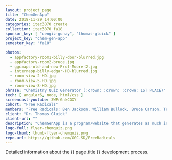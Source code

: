 ```yaml
---
layout: project_page
title: "ChemGenApp"
date: 2018-11-29 14:00:00
categories: itec3870 create
collection: itec3870_fa18
sponsor_key: [ "cengiz-gunay", "thomas-gluick" ]
project_key: "chem-gen-app"
semester_key: "fa18"

photos:
  - appfactory-room1-billy-door-blurred.jpg
  - appfactory-room2-bruce.jpg
  - ggcmaps-old-and-new-Prof-Moore-2.jpg
  - internapp-billy-edgar-HD-blurred.jpg
  - room-view-2-HD.jpg
  - room-view-5-HD.jpg
  - room-view-8-HD.jpg
phrase: "Chemistry Quiz Generator (:crown: :crown: :crown: 1ST PLACE)"
tech: [ angular6, node, html/css ]
screencast-youtube: 3WPrGnkCGXY
cohort: "Free Radicals"
members: "Free Radicals: Ben Jackson, William Bullock, Bruce Carson, Trivon Etheridge"
client: "Dr. Thomas Gluick"
client-url: ""
description: "ChemGenApp is a program/website that generates as much information regarding a chemical reaction as possible in order to assist Chemistry professors with making quizzes."
logo-full: flyer-chemquiz.png
logo-thumb: thumb-flyer-chemquiz.png
repo-url: https://github.com/GGC-SD/FreeRadicals
---
```


Detailed information about the {{ page.title }} development process.

<!-- lightgallery -->
<script src="https://code.jquery.com/jquery-2.2.4.min.js"></script>
<script src="https://cdn.jsdelivr.net/lightgallery/1.3.7/js/lightgallery.min.js"></script>
<script src="https://cdn.jsdelivr.net/g/lg-zoom"></script>

<script type="text/javascript">
    $(document).ready(function() {
    $("body").lightGallery({
    zoom: true,
    selector: 'a#lightgallery',
    selectWithin: 'body'
    });
    });
</script>

[ggc]: http://www.ggc.edu
[gunay-ggc]: http://www.ggc.edu/about-ggc/directory/cengiz-gunay
[doloc-ggc]: http://www.ggc.edu/about-ggc/directory/anca-doloc-mihu
[create]: https://www.facebook.com/georgiagwinnett/photos/ms.c.eJxdz0EKADEMAsAflaYx0fz~;Ywt7KNTrIIqxo3IaRSkD4IornDFRV5uwX9HusMxUeQZ04Xm3FN6jHJmg0gXHRW3N4P~;0Ay4NMx8~-.bps.a.10153964573906447.1073741919.78573401446/10153964578831447/?type=3&theater
